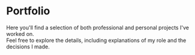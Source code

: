 # Portfolio

Here you'll find a selection of both professional and personal projects I've worked on.  
Feel free to explore the details, including explanations of my role and the decisions I made.
